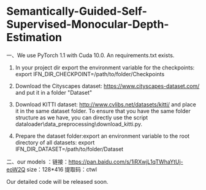 # Semantically-Guided-Self-Supervised-Monocular-Depth-Estimation
一、We use PyTorch 1.1 with Cuda 10.0. An requirements.txt  exists. 

1. In your project dir export the environment variable for the checkpoints: export IFN_DIR_CHECKPOINT=/path/to/folder/Checkpoints

2. Download the Cityscapes dataset: https://www.cityscapes-dataset.com/ and put it in a folder "Dataset"

3. Download KITTI dataset: http://www.cvlibs.net/datasets/kitti/ and place it in the same dataset folder. To ensure that you have the same folder structure as we have, you can directly use the script dataloader\data_preprocessing\download_kitti.py.

4. Prepare the dataset folder:export an environment variable to the root directory of all datasets: export IFN_DIR_DATASET=/path/to/folder/Dataset




二、our models ：链接：https://pan.baidu.com/s/1iRXwjL1qTWhaYtUj-eoW2Q size：128*416
提取码：ctwl


Our detailed code will be released soon.
